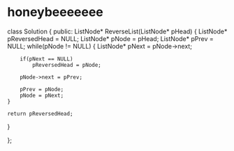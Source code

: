 # honeybeeeeeee
class Solution {
public:
    ListNode* ReverseList(ListNode* pHead) {
		ListNode* pReversedHead = NULL;
    ListNode* pNode = pHead;
    ListNode* pPrev = NULL;
    while(pNode != NULL)
    {
        ListNode* pNext = pNode->next;

        if(pNext == NULL)
            pReversedHead = pNode;

        pNode->next = pPrev;

        pPrev = pNode;
        pNode = pNext;
    }

    return pReversedHead;
}
    
};
